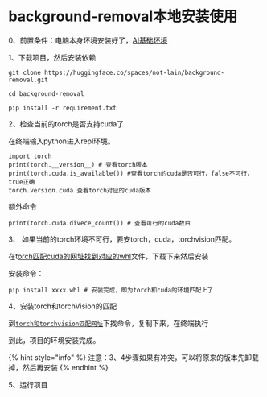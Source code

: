 # background-removal本地安装使用

0、前置条件：电脑本身环境安装好了，[AI基础环境](https://hly-tech.gitbook.io/ai/1-huan-jing-de-zhun-bei)



1、下载项目，然后安装依赖

`git clone https://huggingface.co/spaces/not-lain/background-removal.git`&#x20;

`cd background-removal`

`pip install -r requirement.txt`&#x20;



2、检查当前的torch是否支持cuda了

在终端输入python进入repl环境。

```
import torch 
print(torch.__version__) # 查看torch版本
print(torch.cuda.is_available()) #查看torch的cuda是否可行，false不可行，true正确
torch.version.cuda 查看torch对应的cuda版本
```

额外命令

```
print(torch.cuda.divece_count()) # 查看可行的cuda数目
```



3、 如果当前的torch环境不可行，要安torch，cuda，torchvision匹配。

在t[orch匹配cuda的网址找到对应的whl](https://download.pytorch.org/whl/torch\_stable.html)文件，下载下来然后安装

安装命令：

```
pip install xxxx.whl # 安装完成，即为torch和cuda的环境匹配上了
```



4、安装torch和torchVision的匹配&#x20;

到[`torch和torchvision匹配网址`](https://pytorch.org/get-started/previous-versions/)下找命令，复制下来，在终端执行



到此，项目的环境安装完成。



{% hint style="info" %}
注意：3、4步骤如果有冲突，可以将原来的版本先卸载掉，然后再安装
{% endhint %}



5、运行项目
